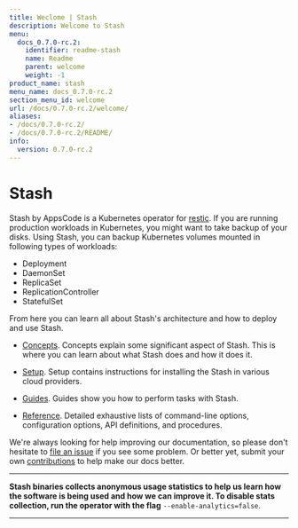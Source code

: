 ```yaml
---
title: Weclome | Stash
description: Welcome to Stash
menu:
  docs_0.7.0-rc.2:
    identifier: readme-stash
    name: Readme
    parent: welcome
    weight: -1
product_name: stash
menu_name: docs_0.7.0-rc.2
section_menu_id: welcome
url: /docs/0.7.0-rc.2/welcome/
aliases:
- /docs/0.7.0-rc.2/
- /docs/0.7.0-rc.2/README/
info:
  version: 0.7.0-rc.2
---
```


# Stash
 Stash by AppsCode is a Kubernetes operator for [restic](https://restic.net). If you are running production workloads in Kubernetes, you might want to take backup of your disks. Using Stash, you can backup Kubernetes volumes mounted in following types of workloads:

- Deployment
- DaemonSet
- ReplicaSet
- ReplicationController
- StatefulSet

From here you can learn all about Stash's architecture and how to deploy and use Stash.

- [Concepts](/docs/0.7.0-rc.2/concepts/). Concepts explain some significant aspect of Stash. This is where you can learn about what Stash does and how it does it.

- [Setup](/docs/0.7.0-rc.2/setup/). Setup contains instructions for installing
  the Stash in various cloud providers.

- [Guides](/docs/0.7.0-rc.2/guides/). Guides show you how to perform tasks with Stash.

- [Reference](/docs/0.7.0-rc.2/reference/). Detailed exhaustive lists of
command-line options, configuration options, API definitions, and procedures.

We're always looking for help improving our documentation, so please don't hesitate to [file an issue](https://github.com/appscode/stash/issues/new) if you see some problem. Or better yet, submit your own [contributions](/docs/0.7.0-rc.2/CONTRIBUTING) to help
make our docs better.

---

**Stash binaries collects anonymous usage statistics to help us learn how the software is being used and how we can improve it. To disable stats collection, run the operator with the flag** `--enable-analytics=false`.

---
